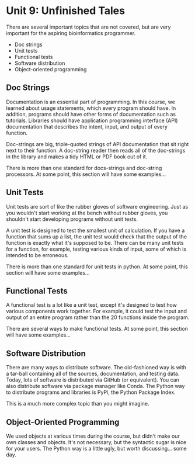 Unit 9: Unfinished Tales
========================

There are several important topics that are not covered, but are very important
for the aspiring bioinformatics programmer.

+ Doc strings
+ Unit tests
+ Functional tests
+ Software distribution
+ Object-oriented programming

## Doc Strings ##

Documentation is an essential part of programming. In this course, we learned
about usage statements, which every program should have. In addition, programs
should have other forms of documentation such as tutorials. Libraries should
have application programming interface (API) documentation that describes the
intent, input, and output of every function.

Doc-strings are big, triple-quoted strings of API documentation that sit right
next to their function. A doc-string reader then reads all of the doc-strings
in the library and makes a tidy HTML or PDF book out of it.

There is more than one standard for docs-strings and doc-string processors. At
some point, this section will have some examples...

## Unit Tests ##

Unit tests are sort of like the rubber gloves of software engineering. Just as
you wouldn't start working at the bench without rubber gloves, you shouldn't
start developing programs without unit tests.

A unit test is designed to test the smallest unit of calculation. If you have a
function that sums up a list, the unit test would check that the output of the
function is exactly what it's supposed to be. There can be many unit tests for
a function, for example, testing various kinds of input, some of which is
intended to be erroneous.

There is more than one standard for unit tests in python. At some point, this
section will have some examples...

## Functional Tests ##

A functional test is a lot like a unit test, except it's designed to test how
various components work together. For example, it could test the input and
output of an entire program rather than the 20 functions inside the program.

There are several ways to make functional tests. At some point, this section
will have some examples...

## Software Distribution ##

There are many ways to distribute software. The old-fashioned way is with a
tar-ball containing all of the sources, documentation, and testing data. Today,
lots of software is distributed via GitHub (or equivalent). You can also
distribute software via package manager like Conda. The Python way to
distribute programs and libraries is PyPi, the Python Package Index.

This is a much more complex topic than you might imagine.

## Object-Oriented Programming ##

We used objects at various times during the course, but didn't make our own
classes and objects. It's not necessary, but the syntactic sugar is nice
for your users. The Python way is a little ugly, but worth discussing...
some day.

